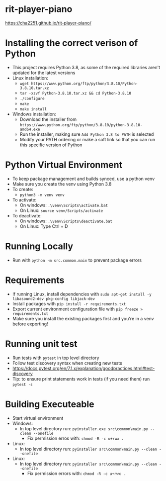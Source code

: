 # rit-player-piano

https://cha2251.github.io/rit-player-piano/

# Installing the correct verison of Python
- This project requires Python 3.8, as some of the required libraries aren't updated for the latest versions
- Linux installation:
    - `wget https://www.python.org/ftp/python/3.8.10/Python-3.8.10.tar.xz`
    - `tar -xzvf Python-3.8.10.tar.xz && cd Python-3.8.10`
    - `./configure`
    - `make`
    - `make install`
- Windows installation:
    - Download the installer from `https://www.python.org/ftp/python/3.8.10/python-3.8.10-amd64.exe`
    - Run the installer, making sure `Add Python 3.8 to PATH` is selected
    - Modify your PATH ordering or make a soft link so that you can run this specific version of Python

# Python Virtual Environment
- To keep package management and builds synced, use a python venv
- Make sure you create the venv using Python 3.8
- To create: 
    - `python3 -m venv venv`
- To activate:
    - On windows: `.\venv\Scripts\activate.bat`
    - On Linux: `source venv/Scripts/activate`
- To deactivate:
    - On windows: `.\venv\Scripts\deactivate.bat`
    - On Linux: Type Ctrl + D

# Running Locally
- Run with `python -m src.common.main` to prevent package errors

# Requirements
- If running Linux, install dependencies with `sudo apt-get install -y libasound2-dev pkg-config libjack-dev`
- Install packages with `pip install -r requirements.txt`
- Export current environment configuration file with `pip freeze > requirements.txt`
 - Make sure you install the existing packages first and you're in a venv before exporting!

# Running unit test
- Run tests with `pytest` in top level directory
- Follow test discovery syntax when creating new tests 
 - https://docs.pytest.org/en/7.1.x/explanation/goodpractices.html#test-discovery
 - Tip: to ensure print statements work in tests (if you need them) run `pytest -s`

# Building Executeable
- Start virtual environment
- Windows:
    - In top level directory run: `pyinstaller.exe src\common\main.py --clean --onefile`
        - Fix permission erros with: `chmod -R -c u+rwx .`
- Linux:
    - In top level directory run: `pyinstaller src\common\main.py --clean --onefile`
- Linux:
    - In top level directory run: `pyinstaller src\common\main.py --clean --onefile`
        - Fix permission errors with: `chmod -R -c u+rwx .`
